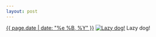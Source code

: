```yaml
---
layout: post
---
```


<p>
  <time><a href="/341">{{ page.date | date: "%e %B, %Y" }}</a></time>
  <a href="/341"><img src="{{ site.assets_url }}/341-640.jpg" srcset="{{ site.assets_url }}/341-1280.jpg 1280w, {{ site.assets_url }}/341-960.jpg 960w, {{ site.assets_url }}/341-640.jpg 640w, {{ site.assets_url }}/341-320.jpg 320w" sizes="(min-width: 700px) 50vw, calc(100vw - 2rem)" alt="Lazy dog!" /></a>
  <span>Lazy dog!</span>
</p>
